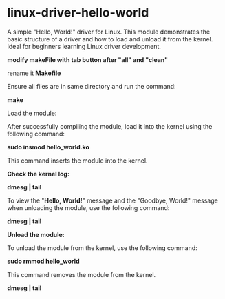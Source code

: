 # linux-driver-hello-world
A simple "Hello, World!" driver for Linux. This module demonstrates the basic structure of a driver and how to load and unload it from the kernel. Ideal for beginners learning Linux driver development.

**modify makeFile with tab button after "all" and "clean"**

rename it **Makefile**

Ensure all files are in same directory and run the command:

**make**

Load the module:

After successfully compiling the module, load it into the kernel using the following command:

**sudo insmod hello_world.ko**

This command inserts the module into the kernel.

**Check the kernel log:**

**dmesg | tail**

To view the "**Hello, World!**" message and the "Goodbye, World!" message when unloading the module, use the following command:

**dmesg | tail**

**Unload the module:**

To unload the module from the kernel, use the following command:

**sudo rmmod hello_world**

This command removes the module from the kernel.

**dmesg | tail**
